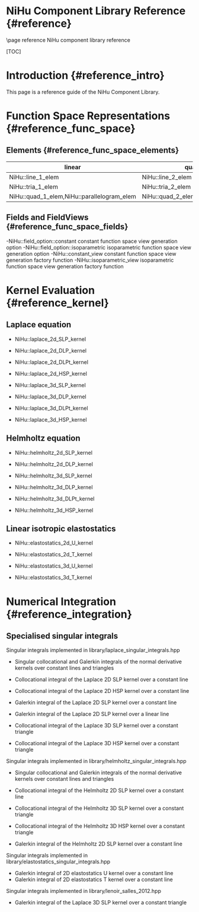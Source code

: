 NiHu Component Library Reference {#reference}
================================

\page reference NiHu component library reference

[TOC]

Introduction {#reference_intro}
============

This page is a reference guide of the NiHu Component Library.

Function Space Representations {#reference_func_space}
==============================

Elements {#reference_func_space_elements}
--------

 linear        					     | quadratic
-------------------------------------|---------------
NiHu::line_1_elem 						 |NiHu::line_2_elem 
NiHu::tria_1_elem 						 |NiHu::tria_2_elem 
NiHu::quad_1_elem,NiHu::parallelogram_elem |NiHu::quad_2_elem,NiHu::quad_28_elem 

Fields and FieldViews {#reference_func_space_fields}
---------------------

-NiHu::field_option::constant constant function space view generation option
-NiHu::field_option::isoparametric isoparametric function space view generation option
-NiHu::constant_view constant function space view generation factory function
-NiHu::isoparametric_view isoparametric function space view generation factory function

Kernel Evaluation {#reference_kernel}
=================

Laplace equation
----------------

- NiHu::laplace_2d_SLP_kernel
- NiHu::laplace_2d_DLP_kernel
- NiHu::laplace_2d_DLPt_kernel
- NiHu::laplace_2d_HSP_kernel

- NiHu::laplace_3d_SLP_kernel
- NiHu::laplace_3d_DLP_kernel
- NiHu::laplace_3d_DLPt_kernel
- NiHu::laplace_3d_HSP_kernel

Helmholtz equation
------------------

- NiHu::helmholtz_2d_SLP_kernel
- NiHu::helmholtz_2d_DLP_kernel

- NiHu::helmholtz_3d_SLP_kernel
- NiHu::helmholtz_3d_DLP_kernel
- NiHu::helmholtz_3d_DLPt_kernel
- NiHu::helmholtz_3d_HSP_kernel

Linear isotropic elastostatics
------------------------------

- NiHu::elastostatics_2d_U_kernel
- NiHu::elastostatics_2d_T_kernel

- NiHu::elastostatics_3d_U_kernel
- NiHu::elastostatics_3d_T_kernel

Numerical Integration {#reference_integration}
=====================

Specialised singular integrals
------------------------------

Singular integrals implemented in library/laplace_singular_integrals.hpp

- Singular collocational and Galerkin integrals of the normal derivative kernels over constant lines and triangles

- Collocational integral of the Laplace 2D SLP kernel over a constant line
- Collocational integral of the Laplace 2D HSP kernel over a constant line
- Galerkin integral of the Laplace 2D SLP kernel over a constant line
- Galerkin integral of the Laplace 2D SLP kernel over a linear line

- Collocational integral of the Laplace 3D SLP kernel over a constant triangle
- Collocational integral of the Laplace 3D HSP kernel over a constant triangle

Singular integrals implemented in library/helmholtz_singular_integrals.hpp

- Singular collocational and Galerkin integrals of the normal derivative kernels over constant lines and triangles

- Collocational integral of the Helmholtz 2D SLP kernel over a constant line
- Collocational integral of the Helmholtz 3D SLP kernel over a constant triangle
- Collocational integral of the Helmholtz 3D HSP kernel over a constant triangle

- Galerkin integral of the Helmholtz 2D SLP kernel over a constant line

Singular integrals implemented in library/elastostatics_singular_integrals.hpp

- Galerkin integral of 2D elastostatics U kernel over a constant line
- Galerkin integral of 2D elastostatics T kernel over a constant line

Singular integrals implemented in library/lenoir_salles_2012.hpp

- Galerkin integral of the Laplace 3D SLP kernel over a constant triangle

